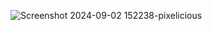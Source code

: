 ![Screenshot 2024-09-02 152238-pixelicious](https://github.com/user-attachments/assets/0e738e43-c64a-4fad-b3a6-6661eddaa047)
